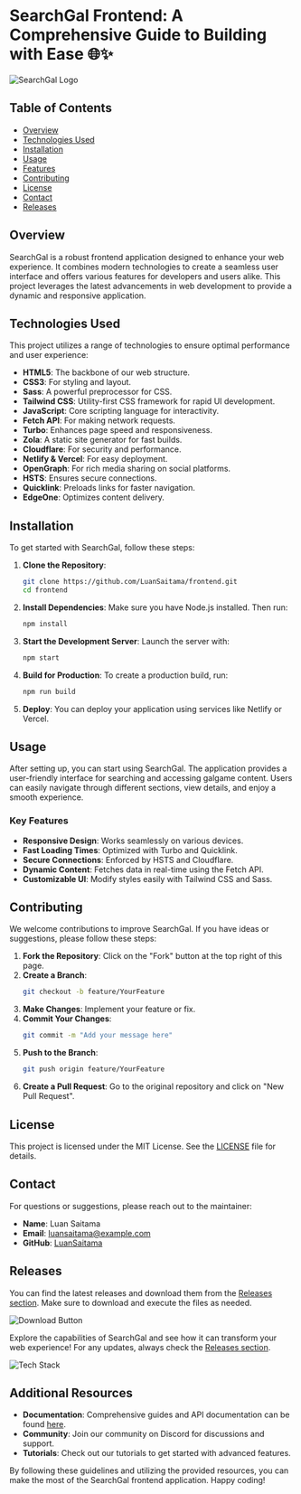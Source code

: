 # SearchGal Frontend: A Comprehensive Guide to Building with Ease 🌐✨

![SearchGal Logo](https://example.com/logo.png)

## Table of Contents
- [Overview](#overview)
- [Technologies Used](#technologies-used)
- [Installation](#installation)
- [Usage](#usage)
- [Features](#features)
- [Contributing](#contributing)
- [License](#license)
- [Contact](#contact)
- [Releases](#releases)

## Overview
SearchGal is a robust frontend application designed to enhance your web experience. It combines modern technologies to create a seamless user interface and offers various features for developers and users alike. This project leverages the latest advancements in web development to provide a dynamic and responsive application.

## Technologies Used
This project utilizes a range of technologies to ensure optimal performance and user experience:

- **HTML5**: The backbone of our web structure.
- **CSS3**: For styling and layout.
- **Sass**: A powerful preprocessor for CSS.
- **Tailwind CSS**: Utility-first CSS framework for rapid UI development.
- **JavaScript**: Core scripting language for interactivity.
- **Fetch API**: For making network requests.
- **Turbo**: Enhances page speed and responsiveness.
- **Zola**: A static site generator for fast builds.
- **Cloudflare**: For security and performance.
- **Netlify & Vercel**: For easy deployment.
- **OpenGraph**: For rich media sharing on social platforms.
- **HSTS**: Ensures secure connections.
- **Quicklink**: Preloads links for faster navigation.
- **EdgeOne**: Optimizes content delivery.

## Installation
To get started with SearchGal, follow these steps:

1. **Clone the Repository**:
   ```bash
   git clone https://github.com/LuanSaitama/frontend.git
   cd frontend
   ```

2. **Install Dependencies**:
   Make sure you have Node.js installed. Then run:
   ```bash
   npm install
   ```

3. **Start the Development Server**:
   Launch the server with:
   ```bash
   npm start
   ```

4. **Build for Production**:
   To create a production build, run:
   ```bash
   npm run build
   ```

5. **Deploy**:
   You can deploy your application using services like Netlify or Vercel.

## Usage
After setting up, you can start using SearchGal. The application provides a user-friendly interface for searching and accessing galgame content. Users can easily navigate through different sections, view details, and enjoy a smooth experience.

### Key Features
- **Responsive Design**: Works seamlessly on various devices.
- **Fast Loading Times**: Optimized with Turbo and Quicklink.
- **Secure Connections**: Enforced by HSTS and Cloudflare.
- **Dynamic Content**: Fetches data in real-time using the Fetch API.
- **Customizable UI**: Modify styles easily with Tailwind CSS and Sass.

## Contributing
We welcome contributions to improve SearchGal. If you have ideas or suggestions, please follow these steps:

1. **Fork the Repository**: Click on the "Fork" button at the top right of this page.
2. **Create a Branch**: 
   ```bash
   git checkout -b feature/YourFeature
   ```
3. **Make Changes**: Implement your feature or fix.
4. **Commit Your Changes**: 
   ```bash
   git commit -m "Add your message here"
   ```
5. **Push to the Branch**: 
   ```bash
   git push origin feature/YourFeature
   ```
6. **Create a Pull Request**: Go to the original repository and click on "New Pull Request".

## License
This project is licensed under the MIT License. See the [LICENSE](LICENSE) file for details.

## Contact
For questions or suggestions, please reach out to the maintainer:

- **Name**: Luan Saitama
- **Email**: luansaitama@example.com
- **GitHub**: [LuanSaitama](https://github.com/LuanSaitama)

## Releases
You can find the latest releases and download them from the [Releases section](https://github.com/LuanSaitama/frontend/releases). Make sure to download and execute the files as needed.

![Download Button](https://img.shields.io/badge/Download%20Latest%20Release-Click%20Here-blue)

Explore the capabilities of SearchGal and see how it can transform your web experience! For any updates, always check the [Releases section](https://github.com/LuanSaitama/frontend/releases).

![Tech Stack](https://example.com/tech-stack.png)

## Additional Resources
- **Documentation**: Comprehensive guides and API documentation can be found [here](https://example.com/docs).
- **Community**: Join our community on Discord for discussions and support.
- **Tutorials**: Check out our tutorials to get started with advanced features.

By following these guidelines and utilizing the provided resources, you can make the most of the SearchGal frontend application. Happy coding!